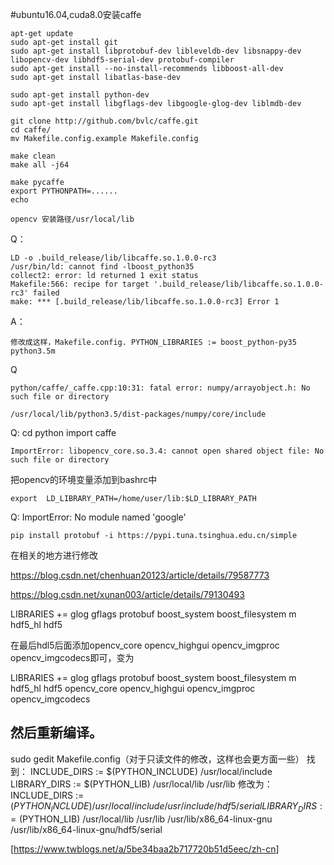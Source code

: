 

#ubuntu16.04,cuda8.0安装caffe

```
apt-get update
sudo apt-get install git 
sudo apt-get install libprotobuf-dev libleveldb-dev libsnappy-dev libopencv-dev libhdf5-serial-dev protobuf-compiler
sudo apt-get install --no-install-recommends libboost-all-dev
sudo apt-get install libatlas-base-dev

sudo apt-get install python-dev
sudo apt-get install libgflags-dev libgoogle-glog-dev liblmdb-dev

git clone http://github.com/bvlc/caffe.git
cd caffe/
mv Makefile.config.example Makefile.config

make clean
make all -j64

make pycaffe
export PYTHONPATH=......
echo 
```

```
opencv 安装路径/usr/local/lib
```

Q：

```
LD -o .build_release/lib/libcaffe.so.1.0.0-rc3
/usr/bin/ld: cannot find -lboost_python35
collect2: error: ld returned 1 exit status
Makefile:566: recipe for target '.build_release/lib/libcaffe.so.1.0.0-rc3' failed
make: *** [.build_release/lib/libcaffe.so.1.0.0-rc3] Error 1

```



A：

```
修改成这样，Makefile.config. PYTHON_LIBRARIES := boost_python-py35 python3.5m
```



Q

```
python/caffe/_caffe.cpp:10:31: fatal error: numpy/arrayobject.h: No such file or directory
```



```
/usr/local/lib/python3.5/dist-packages/numpy/core/include
```



Q: cd python  import caffe

```
ImportError: libopencv_core.so.3.4: cannot open shared object file: No such file or directory
```



把opencv的环境变量添加到bashrc中

```
export  LD_LIBRARY_PATH=/home/user/lib:$LD_LIBRARY_PATH
```



Q: ImportError: No module named 'google'

```
pip install protobuf -i https://pypi.tuna.tsinghua.edu.cn/simple
```



在相关的地方进行修改

<https://blog.csdn.net/chenhuan20123/article/details/79587773>

<https://blog.csdn.net/xunan003/article/details/79130493>

LIBRARIES += glog gflags protobuf boost_system boost_filesystem m hdf5_hl hdf5 

在最后hdl5后面添加opencv_core opencv_highgui opencv_imgproc opencv_imgcodecs即可，变为

LIBRARIES += glog gflags protobuf boost_system boost_filesystem m hdf5_hl hdf5 opencv_core opencv_highgui opencv_imgproc opencv_imgcodecs

然后重新编译。
--------------------- 
sudo gedit Makefile.config（对于只读文件的修改，这样也会更方面一些）
找到：
INCLUDE_DIRS := $(PYTHON_INCLUDE) /usr/local/include
LIBRARY_DIRS := $(PYTHON_LIB) /usr/local/lib /usr/lib
修改为：
INCLUDE_DIRS := $(PYTHON_INCLUDE) /usr/local/include /usr/include/hdf5/serial
LIBRARY_DIRS := ​$(PYTHON_LIB) /usr/local/lib /usr/lib /usr/lib/x86_64-linux-gnu /usr/lib/x86_64-linux-gnu/hdf5/serial



[<https://www.twblogs.net/a/5be34baa2b717720b51d5eec/zh-cn>]


